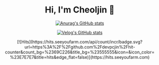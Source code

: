 <div align=center><h1>Hi, I'm Cheoljin 👋</h1></div> 

<div align=center>
  
  [![Anurag's GitHub stats](https://github-readme-stats.vercel.app/api?username=devpcjin&show_icons=true&theme=radical)](https://github.com/devpcjin)  

  [![Velog's GitHub stats](https://velog-readme-stats.vercel.app/api/badge?name=pc_jin)](https://velog.io/@pc_jin) 
</div>

<div align=center>
[![Hits](https://hits.seeyoufarm.com/api/count/incr/badge.svg?url=https%3A%2F%2Fgithub.com%2Fdevpcjin%2Fhit-counter&count_bg=%2369C226&title_bg=%23555555&icon=&icon_color=%23E7E7E7&title=hits&edge_flat=false)](https://hits.seeyoufarm.com)
</div>

<!--
**devpcjin/devpcjin** is a ✨ _special_ ✨ repository because its `README.md` (this file) appears on your GitHub profile.

Here are some ideas to get you started:

- 🔭 I’m currently working on ...
- 🌱 I’m currently learning ...
- 👯 I’m looking to collaborate on ...
- 🤔 I’m looking for help with ...
- 💬 Ask me about ...
- 📫 How to reach me: ...
- 😄 Pronouns: ...
- ⚡ Fun fact: ...
-->
